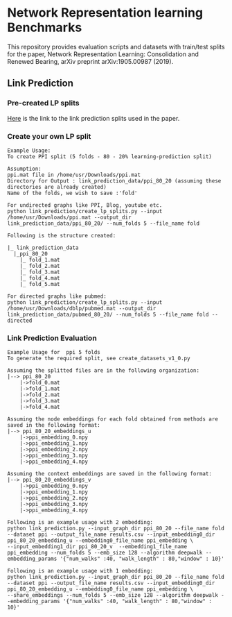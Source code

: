 # Network Representation learning Benchmarks

This repository provides evaluation scripts and datasets with train/test splits for the paper, Network Representation Learning: Consolidation and Renewed Bearing, arXiv preprint arXiv:1905.00987 (2019).

## Link Prediction

### Pre-created LP splits
[Here](https://pip.pypa.io/en/stable/) is the link to the link prediction splits used in the paper.

### Create your own LP split
```
Example Usage:
To create PPI split (5 folds - 80 - 20% learning-prediction split)

Assumption:
ppi.mat file in /home/usr/Downloads/ppi.mat
Directory for Output : link_prediction_data/ppi_80_20 (assuming these directories are already created)
Name of the folds, we wish to save :'fold'

For undirected graphs like PPI, Blog, youtube etc.
python link_prediction/create_lp_splits.py --input /home/usr/Downloads/ppi.mat --output_dir link_prediction_data/ppi_80_20/ --num_folds 5 --file_name fold

Following is the structure created:

|_ link_prediction_data
  |_ppi_80_20
    |_ fold_1.mat
    |_ fold_2.mat
    |_ fold_3.mat
    |_ fold_4.mat
    |_ fold_5.mat

For directed graphs like pubmed:
python link_prediction/create_lp_splits.py --input /home/usr/Downloads/dblp/pubmed.mat --output_dir link_prediction_data/pubmed_80_20/ --num_folds 5 --file_name fold --directed
```
### Link Prediction Evaluation
```
Example Usage for  ppi 5 folds
To generate the required split, see create_datasets_v1_0.py

Assuming the splitted files are in the following organization:
|--> ppi_80_20
    |->fold_0.mat
    |->fold_1.mat
    |->fold_2.mat
    |->fold_3.mat
    |->fold_4.mat

Assuming the node embeddings for each fold obtained from methods are saved in the following format:
|--> ppi_80_20_embeddings_u
    |->ppi_embedding_0.npy
    |->ppi_embedding_1.npy
    |->ppi_embedding_2.npy
    |->ppi_embedding_3.npy
    |->ppi_embedding_4.npy

Assuming the context embeddings are saved in the following format:
|--> ppi_80_20_embeddings_v
    |->ppi_embedding_0.npy
    |->ppi_embedding_1.npy
    |->ppi_embedding_2.npy
    |->ppi_embedding_3.npy
    |->ppi_embedding_4.npy

Following is an example usage with 2 embedding:
python link_prediction.py --input_graph_dir ppi_80_20 --file_name fold --dataset ppi --output_file_name results.csv --input_embedding0_dir ppi_80_20_embedding_u --embedding0_file_name ppi_embedding \
--input_embedding1_dir ppi_80_20_v  --embedding1_file_name ppi_embedding --num_folds 5 --emb_size 128 --algorithm deepwalk --embedding_params '{"num_walks" :40, "walk_length" : 80,"window" : 10}' 

Following is an example usage with 1 embedding:
python link_prediction.py --input_graph_dir ppi_80_20 --file_name fold --dataset ppi --output_file_name results.csv --input_embedding0_dir ppi_80_20_embedding_u --embedding0_file_name ppi_embedding \
--share_embeddings --num_folds 5 --emb_size 128 --algorithm deepwalk --embedding_params '{"num_walks" :40, "walk_length" : 80,"window" : 10}'   
```

